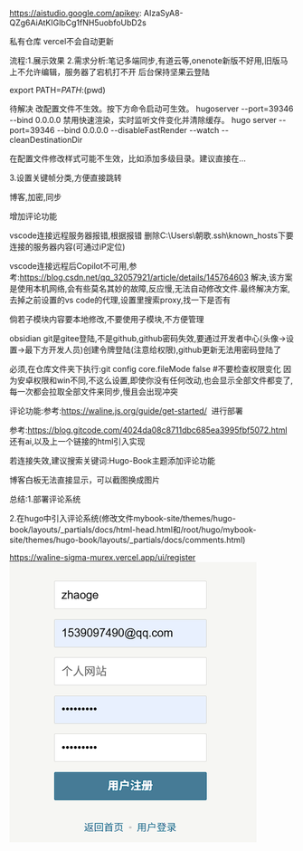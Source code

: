 https://aistudio.google.com/apikey:
AIzaSyA8-QZg6AiAtKIGlbCg1fNH5uobfoUbD2s

私有仓库 vercel不会自动更新

流程:1.展示效果
2.需求分析:笔记多端同步,有道云等,onenote新版不好用,旧版马上不允许编辑，服务器了宕机打不开
后台保持坚果云登陆

export PATH=$PATH:$(pwd)

待解决
 改配置文件不生效。按下方命令启动可生效。
hugoserver --port=39346 --bind 0.0.0.0
禁用快速渲染，实时监听文件变化并清除缓存。
hugo server --port=39346 --bind 0.0.0.0 --disableFastRender --watch --cleanDestinationDir

在配置文件修改样式可能不生效，比如添加多级目录。建议直接在…

3.设置关键帧分类,方便直接跳转

博客,加密,同步

增加评论功能

vscode连接远程服务器报错,根据报错 删除C:\Users\朝歌\.ssh\known_hosts下要连接的服务器内容(可通过iP定位)

vscode连接远程后Copilot不可用,参考:https://blog.csdn.net/qq_32057921/article/details/145764603 解决,该方案是使用本机网络,会有些莫名其妙的故障,反应慢,无法自动修改文件.最终解决方案,去掉之前设置的vs code的代理,设置里搜索proxy,找一下是否有

倘若子模块内容要本地修改,不要使用子模块,不方便管理

obsidian git是gitee登陆,不是github,github密码失效,要通过开发者中心(头像->设置->最下方开发人员)创建令牌登陆(注意给权限),github更新无法用密码登陆了

必须,在仓库文件夹下执行:git config core.fileMode false  #不要检查权限变化
因为安卓权限和win不同,不这么设置,即使你没有任何改动,也会显示全部文件都变了,每一次都会拉取全部文件来同步,慢且会出现冲突

评论功能:参考:https://waline.js.org/guide/get-started/  进行部署

参考:https://blog.gitcode.com/4024da08c8711dbc685ea3995fbf5072.html   还有ai,以及上一个链接的html引入实现

  若连接失效,建议搜索关键词:Hugo-Book主题添加评论功能

  博客白板无法直接显示，可以截图换成图片

总结:1.部署评论系统

2.在hugo中引入评论系统(修改文件mybook-site/themes/hugo-book/layouts/_partials/docs/html-head.html和/root/hugo/mybook-site/themes/hugo-book/layouts/_partials/docs/comments.html)

https://waline-sigma-murex.vercel.app/ui/register
 ![图片描述](./image/20250823082959.png)